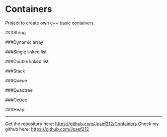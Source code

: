 # Containers
Project to create own c++ basic containers.

###String

###Dynamic array

###Single linked list

###Double linked list

###Stack

###Queue

###Quadtree

###Octree

###Heap


---------------------------------------------

Get the repository here: https://github.com/Josef212/Containers
Check my github here: https://github.com/Josef212
